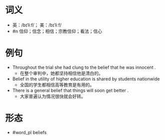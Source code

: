 # 词义
- 英：/bɪˈliːf/； 美：/bɪˈliːf/
- #n 信仰；信念；相信；宗教信仰；看法；信心
# 例句
- Throughout the trial she had clung to the belief that he was innocent .
	- 在整个审判中，她都坚持相信他是清白的。
- Belief in the utility of higher education is shared by students nationwide
	- 全国的学生都相信高等教育是有用的。
- There is a general belief that things will soon get better .
	- 大家普遍认为情况很快就会好转。
# 形态
- #word_pl beliefs
